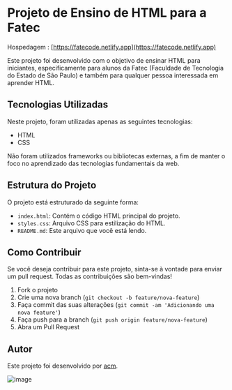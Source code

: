 # Projeto de Ensino de HTML para a Fatec

Hospedagem : [https://fatecode.netlify.app](https://fatecode.netlify.app)

Este projeto foi desenvolvido com o objetivo de ensinar HTML para iniciantes, especificamente para alunos da Fatec (Faculdade de Tecnologia do Estado de São Paulo) e também para qualquer pessoa interessada em aprender HTML.

## Tecnologias Utilizadas

Neste projeto, foram utilizadas apenas as seguintes tecnologias:

- HTML
- CSS

Não foram utilizados frameworks ou bibliotecas externas, a fim de manter o foco no aprendizado das tecnologias fundamentais da web.

## Estrutura do Projeto

O projeto está estruturado da seguinte forma:


- `index.html`: Contém o código HTML principal do projeto.
- `styles.css`: Arquivo CSS para estilização do HTML.
- `README.md`: Este arquivo que você está lendo.

## Como Contribuir

Se você deseja contribuir para este projeto, sinta-se à vontade para enviar um pull request. Todas as contribuições são bem-vindas!

1. Fork o projeto
2. Crie uma nova branch (`git checkout -b feature/nova-feature`)
3. Faça commit das suas alterações (`git commit -am 'Adicionando uma nova feature'`)
4. Faça push para a branch (`git push origin feature/nova-feature`)
5. Abra um Pull Request

## Autor

Este projeto foi desenvolvido por [acm](https://github.com/arthuracmm).

![image](https://github.com/arthuracmm/HTML-codes/assets/130599250/bc2277af-be2a-40e3-bae4-01c15da8c96b)


